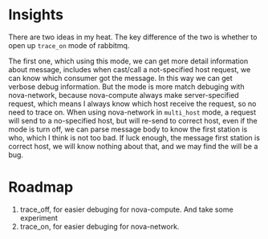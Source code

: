 # Insights
There are two ideas in my heat. The key difference of the two is whether to
open up `trace_on` mode of rabbitmq. 

The first one, which using this mode, we can get more detail information about 
message, includes when cast/call a not-specified host request, we can know 
which consumer got the message. In this way we can get verbose debug 
information. But the mode is more match debuging with nova-network, because 
nova-compute always make server-specified request, which means I always know 
which host receive the request, so no need to trace on. When using nova-network 
in `multi_host` mode, a request will send to a no-specified host, but will 
re-send to correct host, even if the mode is turn off, we can parse message 
body to know the first station is who, which I think is not too bad. If luck
enough, the message first station is correct host, we will know nothing about
that, and we may find the will be a bug.

# Roadmap
  1. trace_off, for easier debuging for nova-compute. And take some experiment
  2. trace_on, for easier debuging for nova-network.

